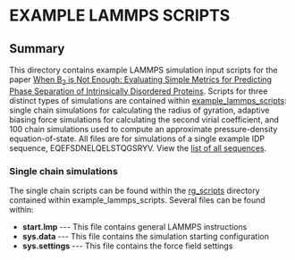 # EXAMPLE LAMMPS SCRIPTS

## Summary

This directory contains example LAMMPS simulation input scripts for the paper [When B<sub>2</sub> is Not Enough: Evaluating Simple Metrics for Predicting Phase Separation of Intrinsically Disordered Proteins](https://doi.org/10.48550/arXiv.2507.12312).
Scripts for three distinct types of simulations are contained within [example_lammps_scripts](/2025-idp-psp/example_lammps_scripts): single chain simulations for calculating the radius of gyration, adaptive biasing force simulations for calculating the second virial coefficient, and 100 chain simulations used to compute an approximate pressure-density equation-of-state.
All files are for simulations of a single example IDP sequence, EQEFSDNELQELSTQGSRYV.
View the [list of all sequences](https://g-ef94ef.f0ad1.36fe.data.globus.org/10.34770/6tnm-7b56/390/seq_heteromeric.txt).

### Single chain simulations

The single chain scripts can be found within the [rg_scripts](/2025-idp-psp/example_lammps_scripts/rg_scripts) directory contained within example_lammps_scripts. 
Several files can be found within:

- **start.lmp** --- This file contains general LAMMPS instructions
- **sys.data** --- This file contains the simulation starting configuration
- **sys.settings** --- This file contains the force field settings
